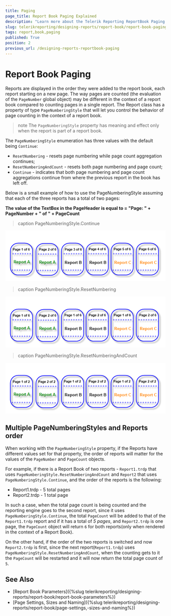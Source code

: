 ```yaml
---
title: Paging
page_title: Report Book Paging Explained
description: "Learn more about the Telerik Reporting ReportBook Paging and how you may control its order and appearance."
slug: telerikreporting/designing-reports/report-book/report-book-paging
tags: report,book,paging
published: True
position: 2
previous_url: /designing-reports-reportbook-paging
---
```


# Report Book Paging

Reports are displayed in the order they were added to the report book, each report starting on a new page. The way pages are counted (the evaluation of the `PageNumber` global object) may be different in the context of a report book compared to counting pages in a single report. The Report class has a property of type `PageNumberingStyle` that will let you control the behavior of page counting in the context of a report book.

>note The  `PageNumberingStyle` property has meaning and effect only when the report is part of a report book.

The `PageNumberingStyle` enumeration has three values with the default being `Continue`:

- `ResetNumbering` - resets page numbering while page count aggregation continues;
- `ResetNumberingAndCount` - resets both page numbering and page count;
- `Continue` - indicates that both page numbering and page count aggregations continue from where the previous report in the book has left off.

Below is a small example of how to use the PageNumberingStyle assuming that each of the three reports has a total of two pages:

__The value of the TextBox in the PageHeader is equal to = "Page: " + PageNumber + " of " + PageCount__ 

>caption PageNumberingStyle.Continue

![An image demonstrating how the Telerik ReportBook will be paged with Continued PageNumberingStyle](images/ReportBook_PageNumberingContinue.png)

>caption PageNumberingStyle.ResetNumbering

![An image demonstrating how the Telerik ReportBook will be paged with ResetNumbering PageNumberingStyle](images/ReportBook_PageNumberingStyleResetNumbering.png)

>caption PageNumberingStyle.ResetNumberingAndCount

![An image demonstrating how the Telerik ReportBook will be paged with ResetNumberinAndCount PageNumberingStyle](images/ReportBook_PageNumberingStyleResetNumberingAndCount.png)

## Multiple PageNumberingStyles and Reports order

When working with the `PageNumberingStyle` property, if the Reports have different values set for that property, the order of reports will matter for the values of the `PageNumber` and `PageCount` objects.

For example, if there is a Report Book of two reports - `Report1.trdp` that uses `PageNumberingStyle.ResetNumberingAndCount` and `Report2` that uses `PageNumberingStyle.Continue`, and the order of the reports is the following:

- Report1.trdp - 5 total pages
- Report2.trdp - 1 total page

In such a case, when the total page count is being counted and the reporting engine goes to the second report, since it uses `PageNumberingStyle.Continue`, the total `PageCount` will be added to that of the `Report1.trdp` report and if it has a total of _5 pages_, and `Report2.trdp` is one page, the `PageCount` object will return `6` for both reports(only when rendered in the context of a Report Book).

On the other hand, if the order of the two reports is switched and now `Report2.trdp` is first, since the next report(`Report1.trdp`) uses `PageNumberingStyle.ResetNumberingAndCount`, when the counting gets to it the `PageCount` will be restarted and it will now return the total page count of `5`.

## See Also

* [Report Book Parameters]({%slug telerikreporting/designing-reports/report-book/report-book-parameters%})
* [Page Settings, Sizes and Naming]({%slug telerikreporting/designing-reports/report-book/page-settings,-sizes-and-naming%})
